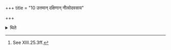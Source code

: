 +++
title = "10 उत्तमान् दक्षिणान् नीत्वोदवसाय"

+++

<details><summary>थिते</summary>

10. After he has led the last gift (cow) or after he has got up[^1] (from the sacrifice) having sat to the south of the Audumbarī post with his face to the east he should say “Whatever debt I have to N.N. I give all that.”  

[^1]: See XIII.25.3ff. 
</details>
